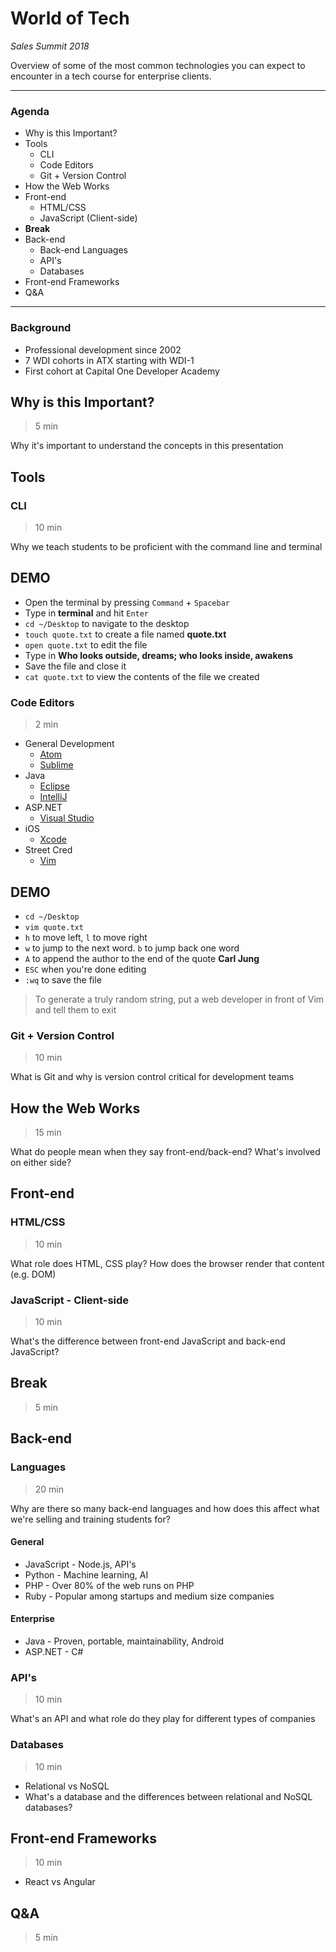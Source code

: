 # World of Tech

*Sales Summit 2018*

Overview of some of the most common technologies you can expect to encounter in a tech course for enterprise clients.

--- 

### Agenda 

- Why is this Important?
- Tools
  - CLI
  - Code Editors
  - Git + Version Control 
- How the Web Works
- Front-end
  - HTML/CSS
  - JavaScript (Client-side)
- **Break**
- Back-end
  - Back-end Languages
  - API's
  - Databases
- Front-end Frameworks
- Q&A

---

### Background 

- Professional development since 2002
- 7 WDI cohorts in ATX starting with WDI-1
- First cohort at Capital One Developer Academy  

## Why is this Important?
> 5 min

Why it's important to understand the concepts in this presentation

## Tools 

### CLI 
> 10 min

Why we teach students to be proficient with the command line and terminal

## DEMO

- Open the terminal by pressing `Command` + `Spacebar`
- Type in **terminal** and hit `Enter`
- `cd ~/Desktop` to navigate to the desktop
- `touch quote.txt` to create a file named **quote.txt**
- `open quote.txt` to edit the file
- Type in **Who looks outside, dreams; who looks inside, awakens**
- Save the file and close it
- `cat quote.txt` to view the contents of the file we created

### Code Editors 
> 2 min

- General Development 
	- [Atom](https://atom.io/)
	- [Sublime](https://www.sublimetext.com/)
- Java 
	- [Eclipse](https://www.eclipse.org/ide/)
	- [IntelliJ](https://www.jetbrains.com/idea/)
- ASP.NET
	- [Visual Studio](https://code.visualstudio.com/)
- iOS
	- [Xcode](https://developer.apple.com/xcode/)
- Street Cred
	- [Vim](http://www.vim.org/)

## DEMO

- `cd ~/Desktop`
- `vim quote.txt`
- `h` to move left, `l` to move right
- `w` to jump to the next word. `b` to jump back one word
- `A` to append the author to the end of the quote **Carl Jung**
- `ESC` when you're done editing
- `:wq` to save the file

> To generate a truly random string, put a web developer in front of Vim and tell them to exit 

### Git + Version Control
> 10 min

What is Git and why is version control critical for development teams

## How the Web Works 
> 15 min

What do people mean when they say front-end/back-end? What's involved on either side?

## Front-end

### HTML/CSS 
> 10 min

What role does HTML, CSS play? How does the browser render that content (e.g. DOM)

### JavaScript - Client-side 
> 10 min

What's the difference between front-end JavaScript and back-end JavaScript? 

## Break
> 5 min

## Back-end

### Languages 
> 20 min

Why are there so many back-end languages and how does this affect what we're selling and training students for? 

#### General

* JavaScript - Node.js, API's
* Python - Machine learning, AI
* PHP - Over 80% of the web runs on PHP
* Ruby - Popular among startups and medium size companies

#### Enterprise 

* Java - Proven, portable, maintainability, Android
* ASP.NET - C#

### API's 
> 10 min

What's an API and what role do they play for different types of companies

### Databases 
> 10 min

- Relational vs NoSQL
- What's a database and the differences between relational and NoSQL databases?

## Front-end Frameworks 
> 10 min

- React vs Angular

## Q&A
> 5 min


